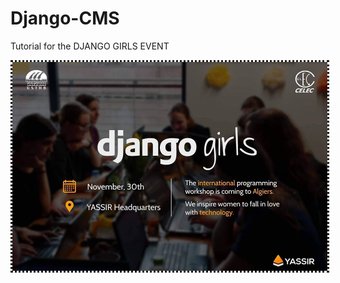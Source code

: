 # Django-CMS
Tutorial for the DJANGO GIRLS EVENT



<div align="center">
  <img src="https://github.com/DMo-on/Django-CMS/blob/master/djangogielrs.jpg?raw=true"  style="border-style: dotted;border-color:##0a111c;"></img>
  </div>
